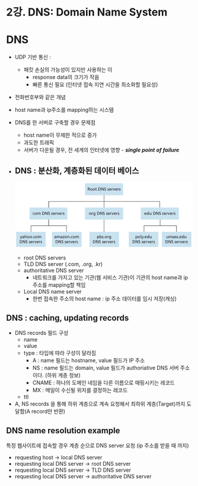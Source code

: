 # 2강. DNS: Domain Name System
# DNS

- UDP 기반 통신 :
    - 패킷 손실의 가능성이 있지만 사용하는 이
        - response data의 크기가 작음
        - 빠른 통신 필요 (인터넷 접속 지연 시간을 최소화할 필요성)
- 전화번호부와 같은 개념
- host name과 ip주소를 mapping하는 시스템
- DNS를 한 서버로 구축할 경우 문제점
    - host name이 무제한 적으로 증가
    - 과도한 트래픽
    - 서버가 다운될 경우, 전 세계의 인터넷에 영향 - ***single point*** ***of failure***
- DNS : 분산화, 계층화된 데이터 베이스
    - 
    
    ![Untitled](img/network2.png)
    
    - root DNS servers
    - TLD DNS server (.com, .org, .kr)
    - authoritative DNS server
        - 네트워크를 가지고 있는 기관(웹 서비스 기관)이 기관의 host name과 ip 주소를 mapping할 책임
    - Local DNS name server
        - 한번 접속한 주소의 host name : ip 주소 데이터를 임시 저장(캐싱)

## DNS : caching, updating records

- DNS records 필드 구성
    - name
    - value
    - type : 타입에 따라 구성이 달라짐
        - A :  name 필드는 hostname, value 필드가 IP 주소
        - NS : name 필드는 domain, value 필드가 authoriative DNS 서버 주소이다. (하위 계층 정보)
        - CNAME : 하나의 도메인 네임을 다른 이름으로 매핑시키는 레코드
        - MX : 메일이 수신될 위치를 결정하는 레코드
    - ttl
- A, NS records 을 통해 하위 계층으로 계속 요청해서 최하위 계층(Target)까지 도달함(A record만 반환)

## DNS name resolution example

특정 웹사이트에 접속할 경우 계층 순으로 DNS server 요청 (ip 주소를 받을 때 까지)

- requesting host → local DNS server
- requesting local DNS server → root DNS server
- requesting local DNS server → TLD DNS server
- requesting local DNS server → authoritative DNS server